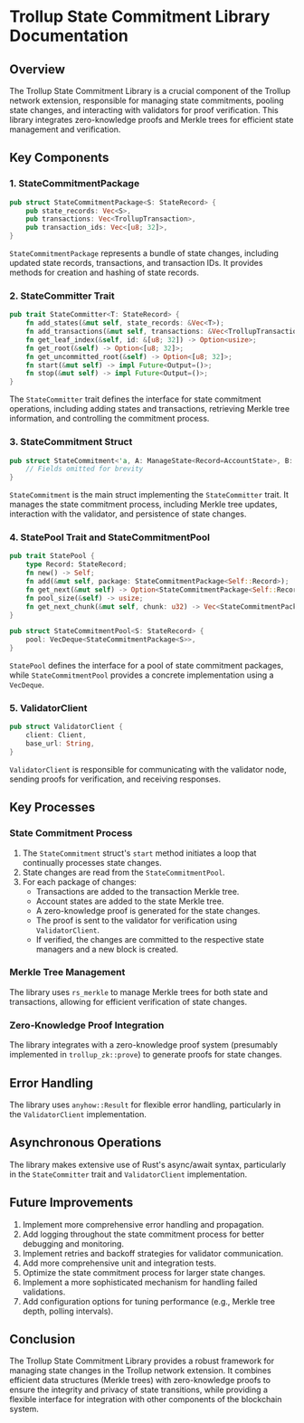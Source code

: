# Trollup State Commitment Library Documentation

## Overview

The Trollup State Commitment Library is a crucial component of the Trollup network extension, responsible for managing state commitments, pooling state changes, and interacting with validators for proof verification. This library integrates zero-knowledge proofs and Merkle trees for efficient state management and verification.

## Key Components

### 1. StateCommitmentPackage

```rust
pub struct StateCommitmentPackage<S: StateRecord> {
    pub state_records: Vec<S>,
    pub transactions: Vec<TrollupTransaction>,
    pub transaction_ids: Vec<[u8; 32]>,
}
```

`StateCommitmentPackage` represents a bundle of state changes, including updated state records, transactions, and transaction IDs. It provides methods for creation and hashing of state records.

### 2. StateCommitter Trait

```rust
pub trait StateCommitter<T: StateRecord> {
    fn add_states(&mut self, state_records: &Vec<T>);
    fn add_transactions(&mut self, transactions: &Vec<TrollupTransaction>);
    fn get_leaf_index(&self, id: &[u8; 32]) -> Option<usize>;
    fn get_root(&self) -> Option<[u8; 32]>;
    fn get_uncommitted_root(&self) -> Option<[u8; 32]>;
    fn start(&mut self) -> impl Future<Output=()>;
    fn stop(&mut self) -> impl Future<Output=()>;
}
```

The `StateCommitter` trait defines the interface for state commitment operations, including adding states and transactions, retrieving Merkle tree information, and controlling the commitment process.

### 3. StateCommitment Struct

```rust
pub struct StateCommitment<'a, A: ManageState<Record=AccountState>, B: ManageState<Record=Block>, T: ManageState<Record=TrollupTransaction>> {
    // Fields omitted for brevity
}
```

`StateCommitment` is the main struct implementing the `StateCommitter` trait. It manages the state commitment process, including Merkle tree updates, interaction with the validator, and persistence of state changes.

### 4. StatePool Trait and StateCommitmentPool

```rust
pub trait StatePool {
    type Record: StateRecord;
    fn new() -> Self;
    fn add(&mut self, package: StateCommitmentPackage<Self::Record>);
    fn get_next(&mut self) -> Option<StateCommitmentPackage<Self::Record>>;
    fn pool_size(&self) -> usize;
    fn get_next_chunk(&mut self, chunk: u32) -> Vec<StateCommitmentPackage<Self::Record>>;
}

pub struct StateCommitmentPool<S: StateRecord> {
    pool: VecDeque<StateCommitmentPackage<S>>,
}
```

`StatePool` defines the interface for a pool of state commitment packages, while `StateCommitmentPool` provides a concrete implementation using a `VecDeque`.

### 5. ValidatorClient

```rust
pub struct ValidatorClient {
    client: Client,
    base_url: String,
}
```

`ValidatorClient` is responsible for communicating with the validator node, sending proofs for verification, and receiving responses.

## Key Processes

### State Commitment Process

1. The `StateCommitment` struct's `start` method initiates a loop that continually processes state changes.
2. State changes are read from the `StateCommitmentPool`.
3. For each package of changes:
    - Transactions are added to the transaction Merkle tree.
    - Account states are added to the state Merkle tree.
    - A zero-knowledge proof is generated for the state changes.
    - The proof is sent to the validator for verification using `ValidatorClient`.
    - If verified, the changes are committed to the respective state managers and a new block is created.

### Merkle Tree Management

The library uses `rs_merkle` to manage Merkle trees for both state and transactions, allowing for efficient verification of state changes.

### Zero-Knowledge Proof Integration

The library integrates with a zero-knowledge proof system (presumably implemented in `trollup_zk::prove`) to generate proofs for state changes.

## Error Handling

The library uses `anyhow::Result` for flexible error handling, particularly in the `ValidatorClient` implementation.

## Asynchronous Operations

The library makes extensive use of Rust's async/await syntax, particularly in the `StateCommitter` trait and `ValidatorClient` implementation.

## Future Improvements

1. Implement more comprehensive error handling and propagation.
2. Add logging throughout the state commitment process for better debugging and monitoring.
3. Implement retries and backoff strategies for validator communication.
4. Add more comprehensive unit and integration tests.
5. Optimize the state commitment process for larger state changes.
6. Implement a more sophisticated mechanism for handling failed validations.
7. Add configuration options for tuning performance (e.g., Merkle tree depth, polling intervals).

## Conclusion

The Trollup State Commitment Library provides a robust framework for managing state changes in the Trollup network extension. It combines efficient data structures (Merkle trees) with zero-knowledge proofs to ensure the integrity and privacy of state transitions, while providing a flexible interface for integration with other components of the blockchain system.